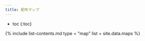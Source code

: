 ```yaml
---
title: 配布マップ
---
```


- toc
{:toc}

{% include list-contents.md
  type = "map"
  list = site.data.maps
%}
